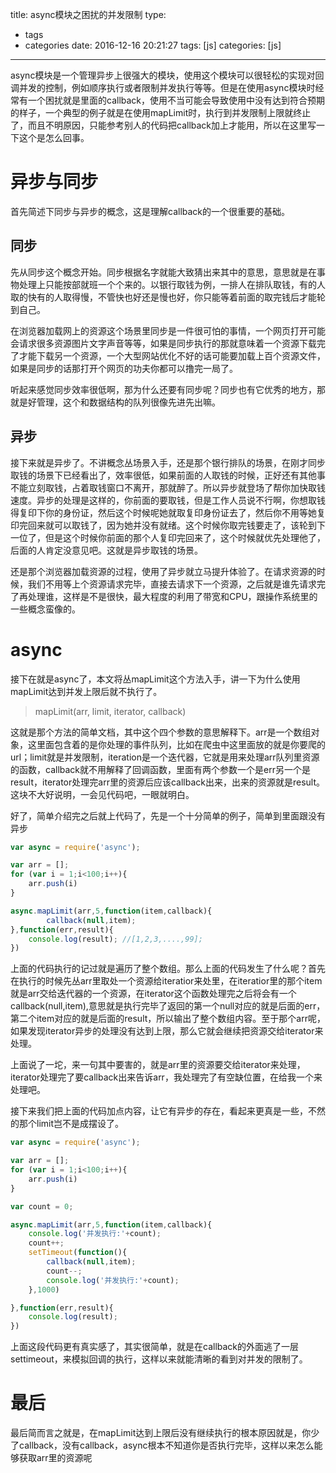 title: async模块之困扰的并发限制
type:
  - tags
  - categories
date: 2016-12-16 20:21:27
tags: [js]
categories: [js]
---
async模块是一个管理异步上很强大的模块，使用这个模块可以很轻松的实现对回调并发的控制，例如顺序执行或者限制并发执行等等。但是在使用async模块时经常有一个困扰就是里面的callback，使用不当可能会导致使用中没有达到符合预期的样子，一个典型的例子就是在使用mapLimit时，执行到并发限制上限就终止了，而且不明原因，只能参考别人的代码把callback加上才能用，所以在这里写一下这个是怎么回事。

# 异步与同步
首先简述下同步与异步的概念，这是理解callback的一个很重要的基础。
## 同步
先从同步这个概念开始。同步根据名字就能大致猜出来其中的意思，意思就是在事物处理上只能按部就班一个个来的。以银行取钱为例，一排人在排队取钱，有的人取的快有的人取得慢，不管快也好还是慢也好，你只能等着前面的取完钱后才能轮到自己。

在浏览器加载网上的资源这个场景里同步是一件很可怕的事情，一个网页打开可能会请求很多资源图片文字声音等等，如果是同步执行的那就意味着一个资源下载完了才能下载另一个资源，一个大型网站优化不好的话可能要加载上百个资源文件，如果是同步的话那打开个网页的功夫你都可以撸完一局了。

听起来感觉同步效率很低啊，那为什么还要有同步呢？同步也有它优秀的地方，那就是好管理，这个和数据结构的队列很像先进先出嘛。

## 异步
接下来就是异步了。不讲概念丛场景入手，还是那个银行排队的场景，在刚才同步取钱的场景下已经看出了，效率很低，如果前面的人取钱的时候，正好还有其他事不能立刻取钱，占着取钱窗口不离开，那就醉了。所以异步就登场了帮你加快取钱速度。异步的处理是这样的，你前面的要取钱，但是工作人员说不行啊，你想取钱得复印下你的身份证，然后这个时候呢她就取复印身份证去了，然后你不用等她复印完回来就可以取钱了，因为她并没有就绪。这个时候你取完钱要走了，该轮到下一位了，但是这个时候你前面的那个人复印完回来了，这个时候就优先处理他了，后面的人肯定没意见吧。这就是异步取钱的场景。

还是那个浏览器加载资源的过程，使用了异步就立马提升体验了。在请求资源的时候，我们不用等上个资源请求完毕，直接去请求下一个资源，之后就是谁先请求完了再处理谁，这样是不是很快，最大程度的利用了带宽和CPU，跟操作系统里的一些概念蛮像的。

# async
接下在就是async了，本文将丛mapLimit这个方法入手，讲一下为什么使用mapLimit达到并发上限后就不执行了。
> mapLimit(arr, limit, iterator, callback) 

这就是那个方法的简单文档，其中这个四个参数的意思解释下。arr是一个数组对象，这里面包含着的是你处理的事件队列，比如在爬虫中这里面放的就是你要爬的url；limit就是并发限制，iteration是一个迭代器，它就是用来处理arr队列里资源的函数，callback就不用解释了回调函数，里面有两个参数一个是err另一个是result，iterator处理完arr里的资源后应该callback出来，出来的资源就是result。这块不大好说明，一会见代码吧，一眼就明白。

好了，简单介绍完之后就上代码了，先是一个十分简单的例子，简单到里面跟没有异步
```javascript
var async = require('async');

var arr = [];
for (var i = 1;i<100;i++){
    arr.push(i)
}

async.mapLimit(arr,5,function(item,callback){
        callback(null,item);
},function(err,result){
    console.log(result); //[1,2,3,....,99];
})
```
上面的代码执行的记过就是遍历了整个数组。那么上面的代码发生了什么呢？首先在执行的时候先丛arr里取处一个资源给iteratior来处里，在iteratior里的那个item就是arr交给迭代器的一个资源，在iterator这个函数处理完之后将会有一个callback(null,item),意思就是执行完毕了返回的第一个null对应的就是后面的err，第二个item对应的就是后面的result，所以输出了整个数组内容。至于那个arr呢，如果发现iterator异步的处理没有达到上限，那么它就会继续把资源交给iterator来处理。

上面说了一坨，来一句其中要害的，就是arr里的资源要交给iterator来处理，iterator处理完了要callback出来告诉arr，我处理完了有空缺位置，在给我一个来处理吧。

接下来我们把上面的代码加点内容，让它有异步的存在，看起来更真是一些，不然的那个limit岂不是成摆设了。
```javascript
var async = require('async');

var arr = [];
for (var i = 1;i<100;i++){
    arr.push(i)
}

var count = 0;

async.mapLimit(arr,5,function(item,callback){
    console.log('并发执行:'+count);
    count++;
    setTimeout(function(){
        callback(null,item);
        count--;
        console.log('并发执行:'+count);
    },1000)

},function(err,result){
    console.log(result);
})

```

上面这段代码更有真实感了，其实很简单，就是在callback的外面逃了一层settimeout，来模拟回调的执行，这样以来就能清晰的看到对并发的限制了。

# 最后

最后简而言之就是，在mapLimit达到上限后没有继续执行的根本原因就是，你少了callback，没有callback，async根本不知道你是否执行完毕，这样以来怎么能够获取arr里的资源呢





